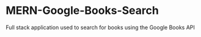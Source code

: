 # MERN-Google-Books-Search
Full stack application used to search for books using the Google Books API
